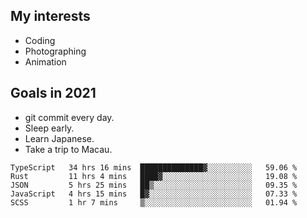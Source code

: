 ## My interests

- Coding
- Photographing
- Animation

## Goals in 2021

- git commit every day.
- Sleep early.
- Learn Japanese.
- Take a trip to Macau.

<!--START_SECTION:waka-->
```text
TypeScript   34 hrs 16 mins  ██████████████▓░░░░░░░░░░   59.06 % 
Rust         11 hrs 4 mins   ████▓░░░░░░░░░░░░░░░░░░░░   19.08 % 
JSON         5 hrs 25 mins   ██▒░░░░░░░░░░░░░░░░░░░░░░   09.35 % 
JavaScript   4 hrs 15 mins   █▓░░░░░░░░░░░░░░░░░░░░░░░   07.33 % 
SCSS         1 hr 7 mins     ▒░░░░░░░░░░░░░░░░░░░░░░░░   01.94 % 
```
<!--END_SECTION:waka-->
